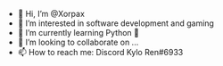 - 👋 Hi, I’m @Xorpax
- 👀 I’m interested in software development and gaming
- 🌱 I’m currently learning Python 🐍
- 💞️ I’m looking to collaborate on ...
- 📫 How to reach me: Discord Kylo Ren#6933

<!---
Xorpax/Xorpax is a ✨ special ✨ repository because its `README.md` (this file) appears on your GitHub profile.
You can click the Preview link to take a look at your changes.
--->
